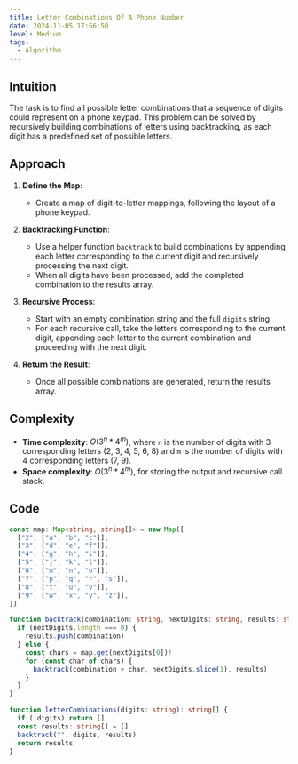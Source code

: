 ```yaml
---
title: Letter Combinations Of A Phone Number
date: 2024-11-05 17:56:50
level: Medium
tags:  
  - Algorithm
---
```


## Intuition

The task is to find all possible letter combinations that a sequence of digits could represent on a phone keypad. This problem can be solved by recursively building combinations of letters using backtracking, as each digit has a predefined set of possible letters.

## Approach

1. **Define the Map**:
   - Create a map of digit-to-letter mappings, following the layout of a phone keypad.

2. **Backtracking Function**:
   - Use a helper function `backtrack` to build combinations by appending each letter corresponding to the current digit and recursively processing the next digit.
   - When all digits have been processed, add the completed combination to the results array.

3. **Recursive Process**:
   - Start with an empty combination string and the full `digits` string.
   - For each recursive call, take the letters corresponding to the current digit, appending each letter to the current combination and proceeding with the next digit.

4. **Return the Result**:
   - Once all possible combinations are generated, return the results array.

## Complexity

- **Time complexity**: $O(3^n*4^m)$, where `n` is the number of digits with 3 corresponding letters (2, 3, 4, 5, 6, 8) and `m` is the number of digits with 4 corresponding letters (7, 9).
- **Space complexity**: $O(3^n*4^m)$, for storing the output and recursive call stack.

## Code

```ts
const map: Map<string, string[]> = new Map([
  ["2", ["a", "b", "c"]],
  ["3", ["d", "e", "f"]],
  ["4", ["g", "h", "i"]],
  ["5", ["j", "k", "l"]],
  ["6", ["m", "n", "o"]],
  ["7", ["p", "q", "r", "s"]],
  ["8", ["t", "u", "v"]],
  ["9", ["w", "x", "y", "z"]],
])

function backtrack(combination: string, nextDigits: string, results: string[]) {
  if (nextDigits.length === 0) {
    results.push(combination)
  } else {
    const chars = map.get(nextDigits[0])!
    for (const char of chars) {
      backtrack(combination + char, nextDigits.slice(1), results)
    }
  }
}

function letterCombinations(digits: string): string[] {
  if (!digits) return []
  const results: string[] = []
  backtrack("", digits, results)
  return results
}
```
